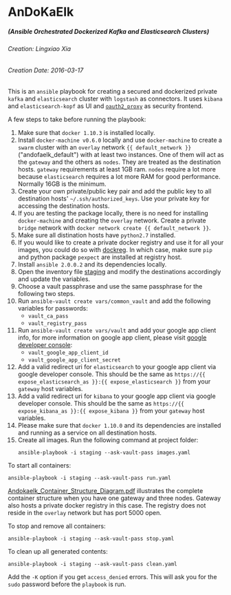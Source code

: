 AnDoKaElk
================================================================================
##### (Ansible Orchestrated Dockerized Kafka and Elasticsearch Clusters)

###### Creation: Lingxiao Xia
###### Creation Date: 2016-03-17

This is an `ansible` playbook for creating a secured and dockerized private `kafka` and `elasticsearch` cluster with `logstash` as connectors. It uses `kibana` and `elasticsearch-kopf` as UI and [`oauth2_proxy`](https://github.com/bitly/oauth2_proxy) as security frontend.

A few steps to take before running the playbook:

1. Make sure that `docker 1.10.3` is installed locally.
2. Install `docker-machine v0.6.0` locally and use `docker-machine` to create a `swarm` cluster with an `overlay` network `{{ default_network }}`("andofaelk_default")  with at least two instances. One of them will act as the `gateway` and the others as `nodes`. They are treated as the destination hosts. `gateway` requirements at least 1GB ram. `nodes` require a lot more because `elasticsearch` requires a lot more RAM for good performance. Normally 16GB is the minimum.
3. Create your own private/public key pair and add the public key to all destination hosts' `~/.ssh/authorized_keys`. Use your private key for accessing the destination hosts.
4. If you are testing the package locally, there is no need for installing `docker-machine` and creating the `overlay` network. Create a private `bridge` network with `docker network create {{ default_network }}`. 
5. Make sure all distination hosts have `python2.7` installed. 
6. If you would like to create a private docker registry and use it for all your images, you could do so with [dockreg](http://xialingxiao.github.io/dockreg). In which case, make sure `pip` and python package `pexpect` are installed at registry host. 
7. Install `ansible 2.0.0.2` and its dependencies locally.
8. Open the inventory file [staging](https://github.com/xialingxiao/andokaelk/blob/master/staging) and modify the destinations accordingly and update the variables.
9. Choose a vault passphrase and use the same passphrase for the following two steps.
10. Run `ansible-vault create vars/common_vault` and add the following variables for passwords:
    * `vault_ca_pass`
    * `vault_registry_pass`
11. Run `ansible-vault create vars/vault` and add your google app client info, for more information on google app client, please visit [google developer console](https://console.developers.google.com/):
    * `vault_google_app_client_id`
    * `vault_google_app_client_secret`
12. Add a valid redirect uri for `elasticsearch` to your google app client via google developer console. This should be the same as `https://{{ expose_elasticsearch_as }}:{{ expose_elasticsearch }}` from your `gateway` host variables. 
13. Add a valid redirect uri for `kibana` to your google app client via google developer console. This should be the same as `https://{{ expose_kibana_as }}:{{ expose_kibana }}` from your `gateway` host variables. 
14. Please make sure that `docker 1.10.0` and its dependencies are installed and running as a service on all destination hosts.
15. Create all images. Run the following command at project folder:
    ```
    ansible-playbook -i staging --ask-vault-pass images.yaml
    ```

To start all containers:
```
ansible-playbook -i staging --ask-vault-pass run.yaml
```

[Andokaelk_Container_Structure_Diagram.pdf](https://github.com/xialingxiao/andokaelk/blob/master/Andokaelk_Container_Structure_Diagram.pdf) illustrates the complete container structure when you have one gateway and three nodes. Gateway also hosts a private docker registry in this case. The registry does not reside in the `overlay` network but has port 5000 open.

To stop and remove all containers:
```
ansible-playbook -i staging --ask-vault-pass stop.yaml
```

To clean up all generated contents:
```
ansible-playbook -i staging --ask-vault-pass clean.yaml
```

Add the `-K` option if you get `access_denied` errors. This will ask you for the `sudo` password before the `playbook` is run.
